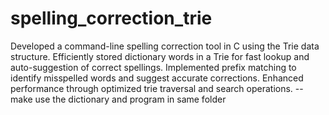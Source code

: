 # spelling_correction_trie
Developed a command-line spelling correction tool in C using the Trie data structure.
Efficiently stored dictionary words in a Trie for fast lookup and auto-suggestion of correct spellings.
Implemented prefix matching to identify misspelled words and suggest accurate corrections.
Enhanced performance through optimized trie traversal and search operations.
-- make use the dictionary and program in same folder

